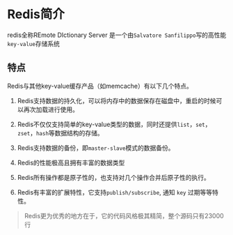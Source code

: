 # Redis简介

redis全称REmote DIctionary Server
是一个由`Salvatore Sanfilippo`写的高性能`key-value`存储系统

## 特点

Redis与其他key-value缓存产品（如memcache）有以下几个特点。

1. Redis支持数据的持久化，可以将内存中的数据保存在磁盘中，重启的时候可以再次加载进行使用。
2. Redis不仅仅支持简单的key-value类型的数据，同时还提供`list`，`set`，`zset`，`hash`等数据结构的存储。
3. Redis支持数据的备份，即`master-slave`模式的数据备份。
4. Redis的性能极高且拥有丰富的数据类型
5. Redis所有操作都是原子性的，也支持对几个操作合并后原子性的执行。

6. Redis有丰富的扩展特性，它支持`publish/subscribe`, 通知 `key` 过期等等特性。

> Redis更为优秀的地方在于，它的代码风格极其精简，整个源码只有23000行